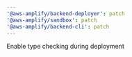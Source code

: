 ```yaml
---
'@aws-amplify/backend-deployer': patch
'@aws-amplify/sandbox': patch
'@aws-amplify/backend-cli': patch
---
```


Enable type checking during deployment
